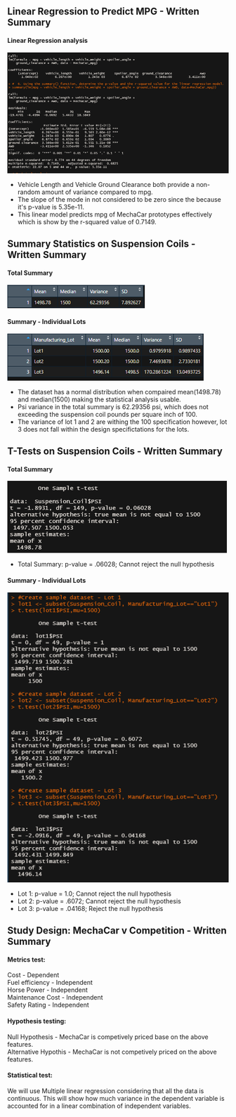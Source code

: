 ## Linear Regression to Predict MPG - Written Summary
#### Linear Regression analysis
![alt_text](https://github.com/kwporras/MechaCar_Statistical_Analysis/blob/8bcaff44f5d9385adc7b3bd4d128ddef17f1a345/Resources/Linear_Regression_to_Predict_MPG.PNG)
- Vehicle Length and Vehicle Ground Clearance both provide a non-random amount of variance compared to mpg. 
- The slope of the mode in not considered to be zero since the because it's p-value is 5.35e-11.
- This linear model predicts mpg of MechaCar prototypes effectively which is show by the r-squared value of 0.7149.


## Summary Statistics on Suspension Coils - Written Summary
#### Total Summary
![alt_text](https://github.com/kwporras/MechaCar_Statistical_Analysis/blob/8bcaff44f5d9385adc7b3bd4d128ddef17f1a345/Resources/Total_Summary.PNG)
#### Summary - Individual Lots 
![alt_text](https://github.com/kwporras/MechaCar_Statistical_Analysis/blob/8bcaff44f5d9385adc7b3bd4d128ddef17f1a345/Resources/Lot_Summary.PNG)
- The dataset has a normal distribution when compaired mean(1498.78) and median(1500) making the statistical analysis usable.
- Psi variance in the total summary is 62.29356 psi, which does not exceeding the suspension coil pounds per square inch of 100.
- The variance of lot 1 and 2 are withing the 100 specification however, lot 3 does not fall within the design specifictations for the lots.


## T-Tests on Suspension Coils - Written Summary
#### Total Summary
![alt_text](https://github.com/kwporras/MechaCar_Statistical_Analysis/blob/8bcaff44f5d9385adc7b3bd4d128ddef17f1a345/Resources/all_lots.PNG)
- Total Summary: p-value = .06028; Cannot reject the null hypothesis
#### Summary - Individual Lots 
![alt_text](https://github.com/kwporras/MechaCar_Statistical_Analysis/blob/8bcaff44f5d9385adc7b3bd4d128ddef17f1a345/Resources/individual_lots.PNG)
- Lot 1: p-value = 1.0; Cannot reject the null hypothesis
- Lot 2: p-value = .6072;  Cannot reject the null hypothesis
- Lot 3: p-value = .04168;  Reject the null hypothesis


## Study Design: MechaCar v Competition - Written Summary

#### Metrics test:
Cost - Dependent\
Fuel efficiency - Independent\
Horse Power - Independent\
Maintenance Cost - Independent\
Safety Rating - Independent 

#### Hypothesis testing:
Null Hypothesis - MechaCar is competively priced base on the above features.\
Alternative Hypothis - MechaCar is not competively priced on the above features.

#### Statistical test:
We will use Multiple linear regression considering that all the data is continuous. This will show how much variance in the dependent
variable is accounted for in a linear combination of independent variables. 
